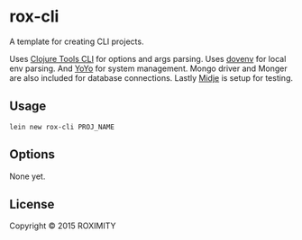 # rox-cli

A template for creating CLI projects.

Uses [Clojure Tools CLI](https://github.com/clojure/tools.cli) for options and 
args parsing. Uses [dovenv](https://github.com/tpope/lein-dotenv) for local env
parsing. And [YoYo](https://github.com/jarohen/yoyo) for system management.
Mongo driver and Monger are also included for database connections. Lastly 
[Midje](https://github.com/marick/Midje) is setup for testing.

## Usage

`lein new rox-cli PROJ_NAME`

## Options

None yet.

## License

Copyright © 2015 ROXIMITY


